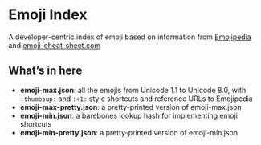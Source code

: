# Emoji Index

A developer-centric index of emoji based on information from [Emojipedia](http://emojipedia.org/) and [emoji-cheat-sheet.com](https://github.com/arvida/emoji-cheat-sheet.com)

## What’s in here

* __emoji-max.json__: all the emojis from Unicode 1.1 to Unicode 8.0, with `:thumbsup:` and `:+1:` style shortcuts and reference URLs to Emojipedia
* __emoji-max-pretty.json__: a pretty-printed version of emoji-max.json
* __emoji-min.json__: a barebones lookup hash for implementing emoji shortcuts
* __emoji-min-pretty.json__: a pretty-printed version of emoji-min.json
